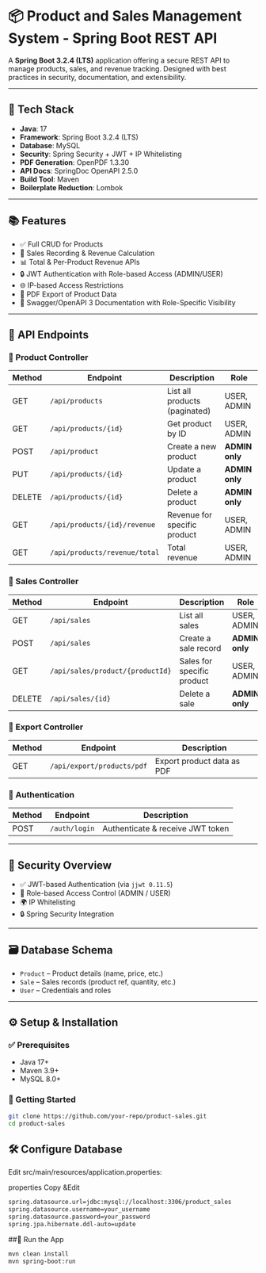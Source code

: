 # 📦 Product and Sales Management System - Spring Boot REST API

A **Spring Boot 3.2.4 (LTS)** application offering a secure REST API to manage products, sales, and revenue tracking. Designed with best practices in security, documentation, and extensibility.

---

## 🔧 Tech Stack

- **Java**: 17  
- **Framework**: Spring Boot 3.2.4 (LTS)  
- **Database**: MySQL  
- **Security**: Spring Security + JWT + IP Whitelisting  
- **PDF Generation**: OpenPDF 1.3.30  
- **API Docs**: SpringDoc OpenAPI 2.5.0  
- **Build Tool**: Maven  
- **Boilerplate Reduction**: Lombok  

---

## 📚 Features

- ✅ Full CRUD for Products
- 🧾 Sales Recording & Revenue Calculation
- 📊 Total & Per-Product Revenue APIs
- 🔒 JWT Authentication with Role-based Access (ADMIN/USER)
- 🌐 IP-based Access Restrictions
- 📄 PDF Export of Product Data
- 🧪 Swagger/OpenAPI 3 Documentation with Role-Specific Visibility

---

## 🚀 API Endpoints

### 🔹 Product Controller

| Method | Endpoint | Description | Role |
|--------|----------|-------------|------|
| GET    | `/api/products` | List all products (paginated) | USER, ADMIN |
| GET    | `/api/products/{id}` | Get product by ID | USER, ADMIN |
| POST   | `/api/product` | Create a new product | **ADMIN only** |
| PUT    | `/api/products/{id}` | Update a product | **ADMIN only** |
| DELETE | `/api/products/{id}` | Delete a product | **ADMIN only** |
| GET    | `/api/products/{id}/revenue` | Revenue for specific product | USER, ADMIN |
| GET    | `/api/products/revenue/total` | Total revenue | USER, ADMIN |

### 🔹 Sales Controller

| Method | Endpoint | Description | Role |
|--------|----------|-------------|------|
| GET    | `/api/sales` | List all sales | USER, ADMIN |
| POST   | `/api/sales` | Create a sale record | **ADMIN only** |
| GET    | `/api/sales/product/{productId}` | Sales for specific product | USER, ADMIN |
| DELETE | `/api/sales/{id}` | Delete a sale | **ADMIN only** |

### 🔹 Export Controller

| Method | Endpoint | Description |
|--------|----------|-------------|
| GET    | `/api/export/products/pdf` | Export product data as PDF |

### 🔹 Authentication

| Method | Endpoint | Description |
|--------|----------|-------------|
| POST   | `/auth/login` | Authenticate & receive JWT token |

---

## 🔐 Security Overview

- ✅ JWT-based Authentication (via `jjwt 0.11.5`)
- 🔐 Role-based Access Control (ADMIN / USER)
- 🌍 IP Whitelisting
- 🔒 Spring Security Integration

---

## 🗃️ Database Schema

- `Product` – Product details (name, price, etc.)
- `Sale` – Sales records (product ref, quantity, etc.)
- `User` – Credentials and roles

---

## ⚙️ Setup & Installation

### ✅ Prerequisites

- Java 17+
- Maven 3.9+
- MySQL 8.0+

### 🏁 Getting Started

```bash
git clone https://github.com/your-repo/product-sales.git
cd product-sales
```

## 🛠 Configure Database
Edit src/main/resources/application.properties:

properties
Copy &Edit
```bash
spring.datasource.url=jdbc:mysql://localhost:3306/product_sales
spring.datasource.username=your_username
spring.datasource.password=your_password
spring.jpa.hibernate.ddl-auto=update
```


##🚀 Run the App
```bash
mvn clean install
mvn spring-boot:run
```
